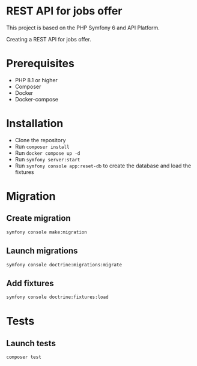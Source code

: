 # REST API for jobs offer

This project is based on the PHP Symfony 6 and API Platform.

Creating a REST API for jobs offer.

# Prerequisites

- PHP 8.1 or higher
- Composer
- Docker
- Docker-compose

# Installation

- Clone the repository
- Run `composer install`
- Run `docker compose up -d`
- Run `symfony server:start`
- Run `symfony console app:reset-db` to create the database and load the fixtures

# Migration

## Create migration

```bash
symfony console make:migration
```

## Launch migrations

```bash
symfony console doctrine:migrations:migrate
```

## Add fixtures

```bash
symfony console doctrine:fixtures:load
```

# Tests

## Launch tests

```bash
composer test
```
